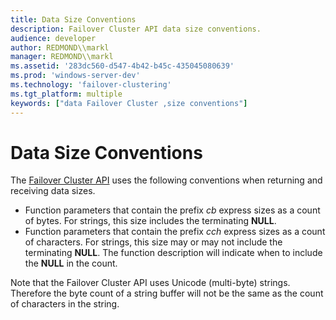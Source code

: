 ```yaml
---
title: Data Size Conventions
description: Failover Cluster API data size conventions.
audience: developer
author: REDMOND\\markl
manager: REDMOND\\markl
ms.assetid: '283dc560-d547-4b42-b45c-435045080639'
ms.prod: 'windows-server-dev'
ms.technology: 'failover-clustering'
ms.tgt_platform: multiple
keywords: ["data Failover Cluster ,size conventions"]
---
```


# Data Size Conventions

The [Failover Cluster API](the-server-cluster-api.md) uses the following conventions when returning and receiving data sizes.

-   Function parameters that contain the prefix *cb* express sizes as a count of bytes. For strings, this size includes the terminating **NULL**.
-   Function parameters that contain the prefix *cch* express sizes as a count of characters. For strings, this size may or may not include the terminating **NULL**. The function description will indicate when to include the **NULL** in the count.

Note that the Failover Cluster API uses Unicode (multi-byte) strings. Therefore the byte count of a string buffer will not be the same as the count of characters in the string.

 

 




